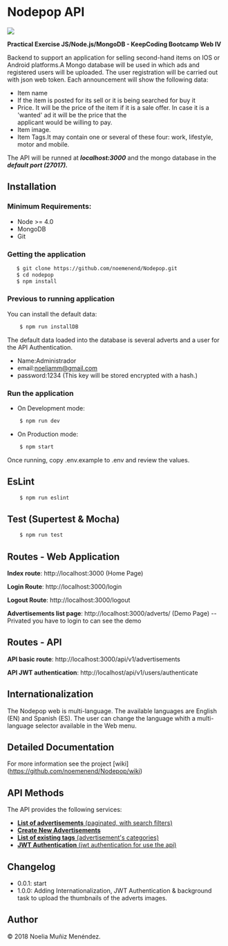 # Nodepop API


![](https://encrypted-tbn0.gstatic.com/images?q=tbn:ANd9GcRYrnMZSLhIMSnI-eY54gTfYjgIolAITNrP1rnugcd0RvxH_4FjIg)

**Practical Exercise JS/Node.js/MongoDB - KeepCoding Bootcamp Web IV**

Backend to support an application for selling second-hand items on IOS or Android platforms.A Mongo database will be used in which ads and registered users will be uploaded. The user registration will be carried out with json web token. Each announcement will show the following data:

   * Item name
   * If the item is posted for its sell or it is being searched for buy it
   * Price. It will be the price of the item if it is a sale offer. In case it is a 'wanted' ad it will be the price that the 	
     applicant would be willing to pay.
   * Item image. 
   * Item Tags.It may contain one or several of these four: work, lifestyle, motor and mobile.
    
 The API will be runned at ***localhost:3000*** and the mongo database in the ***default port (27017).***

## Installation

### Minimum Requirements:

- Node >= 4.0
- MongoDB
- Git

### Getting the application
 ```Bash
	$ git clone https://github.com/noemenend/Nodepop.git
	$ cd nodepop
	$ npm install
```

### Previous to running application

You can install the default data:
```Bash
	$ npm run installDB
```
The default data loaded into the database is several adverts and a user for the API Authentication.

   * Name:Administrador
   * email:noeliamm@gmail.com
   * password:1234 (This key will be stored encrypted with a hash.)
	
	
### Run the application

- On Development mode:
```Bash
	$ npm run dev
```

- On Production mode:
```Bash
	$ npm start
```

Once running, copy .env.example to .env and review the values.

## EsLint
```Bash
	$ npm run eslint
```

## Test (Supertest & Mocha)
```Bash
	$ npm run test
```

## Routes - Web Application

**Index route**: http://localhost:3000 (Home Page)

**Login Route**: http://localhost:3000/login

**Logout Route**: http://localhost:3000/logout

**Advertisements list page**: http://localhost:3000/adverts/ (Demo Page) -- Privated you have to login to can see the demo


## Routes - API

**API basic route**: http://localhost:3000/api/v1/advertisements

**API JWT authentication**: http://localhost/api/v1/users/authenticate

## Internationalization

The Nodepop web is multi-language. The available languages are English (EN) and Spanish (ES).
The user can change the language whith a multi-language selector available in the Web menu.

## Detailed Documentation
For more information see the project [wiki] (https://github.com/noemenend/Nodepop/wiki) 

## API Methods
The API provides the following services:

- [**List of advertisements** (paginated, with search filters)](https://github.com/noemenend/Nodepop/wiki/List-of-Advertisements)
- [**Create New Advertisements**](https://github.com/noemenend/Nodepop/wiki/Create-New-Advertisements)
- [**List of existing tags** (advertisement's categories)](https://github.com/noemenend/Nodepop/wiki/List-of-existing-tags)
- [**JWT Authentication** (jwt authentication for use the api)](https://github.com/noemenend/Nodepop/wiki/List-of-existing-tags)


## Changelog

* 0.0.1: start
* 1.0.0: Adding Internationalization, JWT Authentication & background task to upload the thumbnails of the adverts images.


## Author

&copy; 2018 Noelia Muñiz Menéndez.
